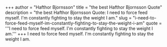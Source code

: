 +++
author = "Hafthor Bjornsson"
title = "the best Hafthor Bjornsson Quote"
description = "the best Hafthor Bjornsson Quote: I need to force feed myself. I'm constantly fighting to stay the weight I am."
slug = "i-need-to-force-feed-myself-im-constantly-fighting-to-stay-the-weight-i-am"
quote = '''I need to force feed myself. I'm constantly fighting to stay the weight I am.'''
+++
I need to force feed myself. I'm constantly fighting to stay the weight I am.
